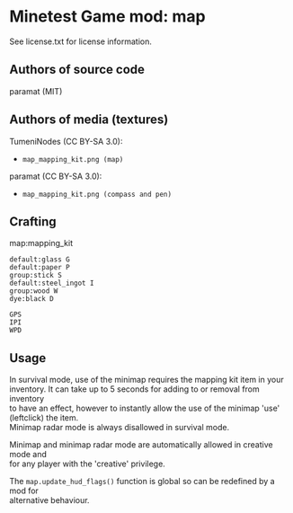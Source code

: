 Minetest Game mod: map
======================
See license.txt for license information.

Authors of source code
----------------------
paramat (MIT)

Authors of media (textures)
---------------------------
TumeniNodes (CC BY-SA 3.0):
- `map_mapping_kit.png (map)`

paramat (CC BY-SA 3.0):
- `map_mapping_kit.png (compass and pen)`

Crafting
--------
map:mapping_kit

`default:glass G`<br>
`default:paper P`<br>
`group:stick S`<br>
`default:steel_ingot I`<br>
`group:wood W`<br>
`dye:black D`<br>

```
GPS
IPI
WPD
```

Usage
-----
In survival mode, use of the minimap requires the mapping kit item in your<br>
inventory. It can take up to 5 seconds for adding to or removal from inventory<br>
to have an effect, however to instantly allow the use of the minimap 'use'<br>
(leftclick) the item.<br>
Minimap radar mode is always disallowed in survival mode.

Minimap and minimap radar mode are automatically allowed in creative mode and<br>
for any player with the 'creative' privilege.

The `map.update_hud_flags()` function is global so can be redefined by a mod for<br>
alternative behaviour.
